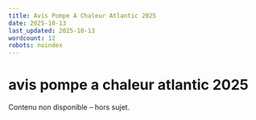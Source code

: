 ```yaml
---
title: Avis Pompe A Chaleur Atlantic 2025
date: 2025-10-13
last_updated: 2025-10-13
wordcount: 12
robots: noindex
---
```


# avis pompe a chaleur atlantic 2025

Contenu non disponible – hors sujet.